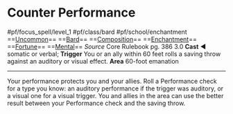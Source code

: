 # Counter Performance
#pf/focus_spell/level_1 #pf/class/bard #pf/school/enchantment 
==[Uncommon](../../../Traits/Uncommon.md)== ==[Bard](../../../Traits/Bard.md)== ==[Composition](../../../Traits/Composition.md)== ==[Enchantment](../../../Traits/Enchantment.md)== ==[Fortune](../../../Traits/Fortune.md)== ==[Mental](../../../Traits/Mental.md)==
*Source* Core Rulebook pg. 386 3.0
**Cast** ◄ somatic or verbal; **Trigger** You or an ally within 60 feet rolls a saving throw against an auditory or visual effect.
**Area** 60-foot emanation

---
Your performance protects you and your allies. Roll a Performance check for a type you know: an auditory performance if the trigger was auditory, or a visual one for a visual trigger. You and allies in the area can use the better result between your Performance check and the saving throw.